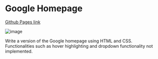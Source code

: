 # Google Homepage 
 
[Github Pages link](https://denxychen.github.io/google-homepage)

![image](https://user-images.githubusercontent.com/86455800/156296585-9406b57c-dfd5-4c2b-9f67-e88c2333112d.png)

Write a version of the Google homepage using HTML and CSS. Functionalities such as hover highlighting and dropdown functionality not implemented.



